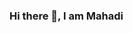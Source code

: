 ### Hi there 👋, I am Mahadi

<!--
**mahadixyz/mahadixyz** is a ✨ _special_ ✨ repository because its `README.md` (this file) appears on your GitHub profile.

Here are some ideas to get you started:

- 🔭 I’m currently working on *My Portfolio and My Blog*
- 🌱 I’m currently learning *Laravel, Java, ES6*
- 👯 I’m looking to collaborate on *OpenSource Projects*
- 🤔 I’m looking for help with *REST API*
- 💬 Ask me about anything at [Twitter](https://twitter.com/mahadixyz/)
- 📫 How to reach me: [Linkedin](https://linkedin.com/in/mahadixyz/)
- 😄 Pronouns: He/His
- ⚡ Fun fact: Not having fun at 2020 😤
-->
